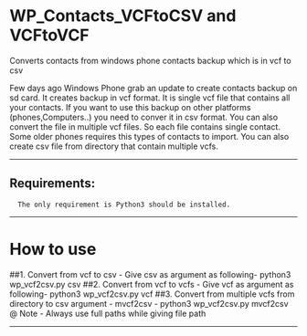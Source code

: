 # WP_Contacts_VCFtoCSV and VCFtoVCF
Converts contacts from windows phone contacts backup which is in vcf to csv

Few days ago Windows Phone grab an update to create contacts backup on sd card. 
It creates backup in vcf format. It is single vcf file that contains all your contacts.
If you want to use this backup on other platforms (phones,Computers..) you need to conver it in csv format.
You can also convert the file in multiple vcf files. So each file contains single contact. Some older phones
requires this types of contacts to import.
      You can also create csv file from directory that contain multiple vcfs.

-------------------------------------------------------------------------------------------------------------------------
## Requirements:
      The only requirement is Python3 should be installed.
-------------------------------------------------------------------------------------------------------------------------

# How to use
##1. Convert from vcf to csv -
      Give csv as argument as following-
      python3 wp_vcf2csv.py csv
##2. Convert from vcf to vcfs -
      Give vcf as argument as following-
      python3 wp_vcf2csv.py vcf
##3. Convert from multiple vcfs from directory to csv
      argument - mvcf2csv -
      python3 wp_vcf2csv.py mvcf2csv
 @ Note - Always use full paths while giving file path
 
-------------------------------------------------------------------------------------------------------------------------

